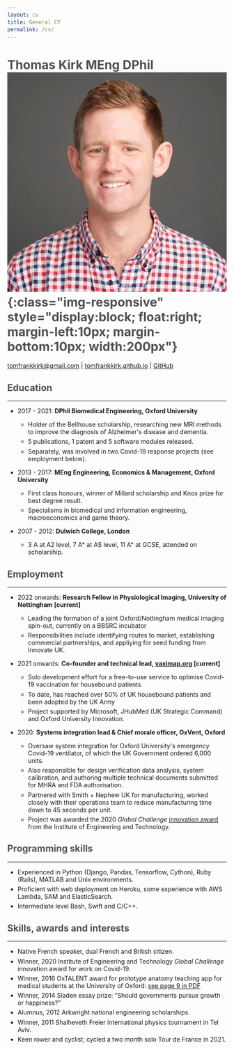 ```yaml
---
layout: cv
title: General CV
permalink: /cv/
---
```


<style>
    h1,h2,h3,h4,h5 { color: rgb(80, 80, 80) }
    li { margin-bottom: 4pt }
    hr { margin-bottom: 1em }
</style>

# **Thomas Kirk** MEng DPhil ![profile](/assets/profile.jpeg){:class="img-responsive" style="display:block; float:right; margin-left:10px; margin-bottom:10px; width:200px"}

[tomfrankkirk@gmail.com](tomfrankkirk@gmail.com) \| [tomfrankkirk.github.io](https://tomfrankkirk.github.io) \| [GitHub](https://github.com/tomfrankkirk)

<span style="display:block; margin-bottom:46.5pt;">

## Education 
-------
* 2017 - 2021: **DPhil Biomedical Engineering, Oxford University**
    * Holder of the Bellhouse scholarship, researching new MRI methods to improve the diagnosis of Alzheimer's disease and dementia. 
    * 5 publications, 1 patent and 5 software modules released. 
    * Separately, was involved in two Covid-19 response projects (see employment below). 

* 2013 - 2017: **MEng Engineering, Economics & Management, Oxford University**
    * First class honours, winner of Millard scholarship and Knox prize for best degree result. 
    * Specialisms in biomedical and information engineering, macroeconomics and game theory. 

* 2007 - 2012: **Dulwich College, London**
    * 3 A at A2 level, 7 A* at AS level, 11 A* at GCSE, attended on scholarship. 

## Employment 
----

* 2022 onwards: **Research Fellow in Physiological Imaging, University of Nottingham [current]** 
    * Leading the formation of a joint Oxford/Nottingham medical imaging spin-out, currently on a BBSRC incubator
    * Responsibilities include identifying routes to market, establishing commercial partnerships, and appliying for seed funding from Innovate UK. 

* 2021 onwards: **Co-founder and technical lead, [vaximap.org](http://vaximap.org) [current]**
    * Solo development effort for a free-to-use service to optimise Covid-19 vaccination for housebound patients 
    * To date, has reached over 50% of UK housebound patients and been adopted by the UK Army 
    * Project supported by Microsoft, JHubMed (UK Strategic Command) and Oxford University Innovation. 

* 2020: **Systems integration lead & Chief morale officer, OxVent, Oxford**
    * Oversaw system integration for Oxford University's emergency Covid-19 ventilator, of which the UK Government ordered 6,000 units.
    * Also responsible for design verification data analysis, system calibration, and authoring multiple technical documents submitted for MHRA and FDA authorisation. 
    * Partnered with Smith + Nephew UK for manufacturing, worked closely with their operations team to reduce manufacturing time down to 45 seconds per unit. 
    * Project was awarded the 2020 *Global Challenge* [innovation award](http://www.ibme.ox.ac.uk/news-events/news/low-cost-ventilator-wins-at-e-t-innovation-awards) from the Institute of Engineering and Technology. 

## Programming skills
----

* Experienced in Python (Django, Pandas, Tensorflow, Cython), Ruby (Rails), MATLAB and Unix environments. 
* Proficient with web deployment on Heroku, some experience with AWS Lambda, SAM and ElasticSearch. 
* Intermediate level Bash, Swift and C/C++. 

## Skills, awards and interests 
-----

* Native French speaker, dual French and British citizen.
* Winner, 2020 Institute of Engineering and Technology *Global Challenge* innovation award for work on Covid-19. 
* Winner, 2016 OxTALENT award for prototype anatomy teaching app for medical students at the University of Oxford: [see page 9 in PDF](https://www.path.ox.ac.uk/sites/www-a.path.ox.ac.uk/files/Fusion%2016.pdf)
* Winner, 2014 Sladen essay prize: “Should governments pursue growth or happiness?”
* Alumnus, 2012 Arkwright national engineering scholarships. 
* Winner, 2011 Shalheveth Freier international physics tournament in Tel Aviv.
* Keen rower and cyclist; cycled a two month solo Tour de France in 2021. 
